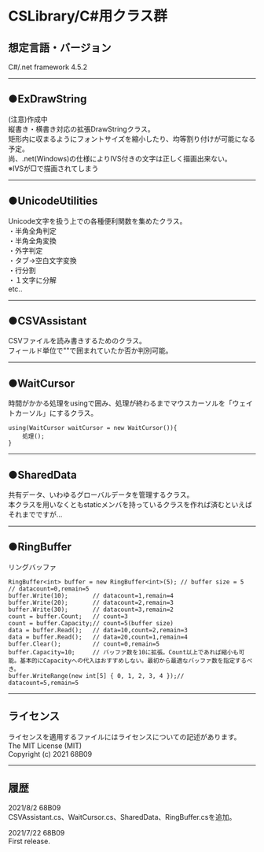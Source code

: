 # CSLibrary/C#用クラス群

## 想定言語・バージョン
C#/.net framework 4.5.2  
***
## ●ExDrawString
(注意)作成中  
縦書き・横書き対応の拡張DrawStringクラス。  
矩形内に収まるようにフォントサイズを縮小したり、均等割り付けが可能になる予定。  
尚、.net(Windows)の仕様によりIVS付きの文字は正しく描画出来ない。  
※IVSが□で描画されてしまう  
****
## ●UnicodeUtilities
Unicode文字を扱う上での各種便利関数を集めたクラス。  
・半角全角判定  
・半角全角変換  
・外字判定  
・タブ→空白文字変換  
・行分割  
・１文字に分解  
etc..  
___
## ●CSVAssistant
CSVファイルを読み書きするためのクラス。  
フィールド単位で""で囲まれていたか否か判別可能。  
___
## ●WaitCursor
時間がかかる処理をusingで囲み、処理が終わるまでマウスカーソルを「ウェイトカーソル」にするクラス。  
```
using(WaitCursor waitCursor = new WaitCursor()){
	処理();
}
```

___
## ●SharedData
共有データ、いわゆるグローバルデータを管理するクラス。  
本クラスを用いなくともstaticメンバを持っているクラスを作れば済むといえばそれまでですが…  
___
## ●RingBuffer
リングバッファ  
```
RingBuffer<int> buffer = new RingBuffer<int>(5); // buffer size = 5
// datacount=0,remain=5
buffer.Write(10);		// datacount=1,remain=4
buffer.Write(20);		// datacount=2,remain=3
buffer.Write(30);		// datacount=3,remain=2
count = buffer.Count;	// count=3
count = buffer.Capacity;// count=5(buffer size)
data = buffer.Read();	// data=10,count=2,remain=3
data = buffer.Read();	// data=20,count=1,remain=4
buffer.Clear();			// count=0,remain=5
buffer.Capacity=10;		// バッファ数を10に拡張。Count以上であれば縮小も可能。基本的にCapacityへの代入はおすすめしない。最初から最適なバッファ数を指定するべき。
buffer.WriteRange(new int[5] { 0, 1, 2, 3, 4 });// datacount=5,remain=5

```
___
## ライセンス
ライセンスを適用するファイルにはライセンスについての記述があります。   
The MIT License (MIT)  
Copyright (c) 2021 68B09  
___
## 履歴
2021/8/2 68B09  
CSVAssistant.cs、WaitCursor.cs、SharedData、RingBuffer.csを追加。  

2021/7/22 68B09  
First release.
